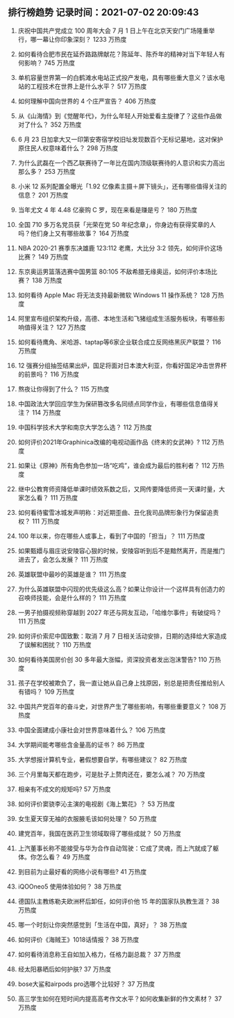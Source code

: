 
## 排行榜趋势 记录时间：2021-07-02 20:09:43
  
  1. 庆祝中国共产党成立 100 周年大会 7 月 1 日上午在北京天安门广场隆重举行，哪一幕让你印象深刻？ 1233 万热度
    
  2. 如何看待合肥市民在延乔路路牌献花？陈延年、陈乔年的精神对当下年轻人有何影响？ 745 万热度
    
  3. 单机容量世界第一的白鹤滩水电站正式投产发电，具有哪些重大意义？该水电站的工程技术在世界上是什么水平？ 517 万热度
    
  4. 如何理解中国向世界的 4 个庄严宣告？ 406 万热度
    
  5. 从《山海情》到《觉醒年代》，为什么年轻人开始爱看主旋律了？这些作品做对了什么？ 352 万热度
    
  6. 6 月 23 日加拿大又一印第安寄宿学校旧址发现数百个无标记墓地，这对保护原住民人权意味着什么？ 298 万热度
    
  7. 为什么武磊在一个西乙联赛待了一年比在国内顶级联赛待的人意识和实力高出那么多？ 253 万热度
    
  8. 小米 12 系列配置全曝光「1.92 亿像素主摄＋屏下镜头」，还有哪些值得关注的信息？ 201 万热度
    
  9. 当年尤文 4 年 4.48 亿豪购 C 罗，现在来看是赚是亏？ 180 万热度
    
  10. 全国 710 多万名党员获「光荣在党 50 年纪念章」，你身边有获得奖章的人吗？他们身上又有哪些故事？ 164 万热度
    
  11. NBA 2020-21 赛季东决雄鹿 123:112 老鹰，大比分 3:2 领先，如何评价这场比赛？ 149 万热度
    
  12. 东京奥运男篮落选赛中国男篮 80:105 不敌希腊无缘奥运，如何评价本场比赛？ 138 万热度
    
  13. 如何看待 Apple Mac 将无法支持最新微软 Windows 11 操作系统？ 128 万热度
    
  14. 阿里宣布组织架构升级，高德、本地生活和飞猪组成生活服务板块，有哪些影响值得关注？ 127 万热度
    
  15. 如何看待鹰角、米哈游、taptap等6家企业联合成立反网络黑灰产联盟？ 116 万热度
    
  16. 12 强赛分组抽签结果出炉，国足将面对日本澳大利亚，你看好国足冲击世界杯的前景吗？ 116 万热度
    
  17. 熬夜让你得到了什么？ 115 万热度
    
  18. 中国政法大学回应学生为保研篡改多名同绩点同学作业，有哪些信息值得关注？ 114 万热度
    
  19. 中国科学技术大学和南京大学怎么选？ 112 万热度
    
  20. 如何评价2021年Graphinica改编的电视动画作品《终末的女武神》? 112 万热度
    
  21. 如果让《原神》所有角色参加一场“吃鸡”，谁会成为最后的胜利者？ 112 万热度
    
  22. 继中公教育师资降低单课时绩效系数之后，又网传要降低师资一天课时量，大家怎么看？ 111 万热度
    
  23. 如何看待蜜雪冰城发声明称：对近期歪曲、丑化我司品牌形象行为保留追责权？ 111 万热度
    
  24. 100 年以来，你在哪些人或事上，看到了中国的「担当」？ 111 万热度
    
  25. 如果甄嬛与眉庄说安陵容心狠的时候，安陵容听到后不是黯然离开，而是推门进去了，会怎么发展？ 111 万热度
    
  26. 英雄联盟中最吵的英雄是谁？ 111 万热度
    
  27. 为什么英雄联盟中闪现的优先级这么高？如果让你设计一个这样具有创造力的召唤师技能，会是什么样的？ 111 万热度
    
  28. 一男子拍摄视频称穿越到 2027 年还与网友互动，「哈维尔事件」有破绽吗？ 111 万热度
    
  29. 如何评价索尼中国致歉：取消 7 月 7 日相关活动安排，日期的选择给大家造成了误解和困扰？ 110 万热度
    
  30. 如何看待美国房价创 30 多年最大涨幅，资深投资者发出泡沫警告? 110 万热度
    
  31. 孩子在学校被欺负了，我一直让她从自己身上找原因，别总是把责任推给别人有错吗？ 109 万热度
    
  32. 中国共产党百年的奋斗史，对世界产生了哪些影响，有哪些重要意义？ 108 万热度
    
  33. 中国全面建成小康社会对世界意味着什么？ 106 万热度
    
  34. 大学期间能考哪些含金量高的证书？ 86 万热度
    
  35. 大学想报计算机专业，暑假想要自学，有哪些建议？ 82 万热度
    
  36. 三个月里每天都在跑步，可是肚子上赘肉还在，要怎么减？ 70 万热度
    
  37. 相亲有不成文的规矩吗? 57 万热度
    
  38. 如何评价窦骁李沁主演的电视剧《海上繁花》？ 53 万热度
    
  39. 女生夏天穿无袖的衣服腋毛该如何处理？ 50 万热度
    
  40. 建党百年，我国在医药卫生领域取得了哪些成就？ 50 万热度
    
  41. 上汽董事长称不能接受与华为合作自动驾驶：它成了灵魂，而上汽就成了躯体。你怎么看？ 49 万热度
    
  42. 到目前为止最好看的网络小说有哪些? 41 万热度
    
  43. iQOOneo5 使用体验如何？ 38 万热度
    
  44. 德国队主教练勒夫欧洲杯后卸任，如何评价他 15 年的国家队执教生涯？ 38 万热度
    
  45. 哪一个时刻让你突然感觉到「生活在中国，真好」？ 38 万热度
    
  46. 如何评价《海贼王》1018话情报？ 38 万热度
    
  47. 如何看待消息称王自如加入格力，任格力副总裁？ 37 万热度
    
  48. 经太阳暴晒后如何护肤? 37 万热度
    
  49. bose大鲨和airpods pro选哪个比较好？ 37 万热度
    
  50. 高三学生如何在短时间内提高高考作文水平？如何收集新鲜的作文素材？ 37 万热度
    